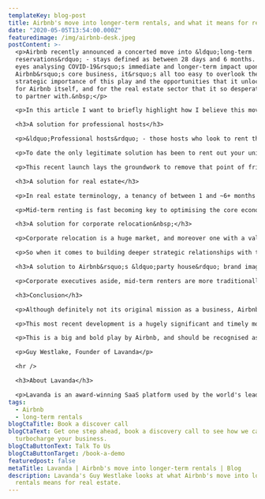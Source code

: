 ```yaml
---
templateKey: blog-post
title: Airbnb's move into longer-term rentals, and what it means for real estate.
date: "2020-05-05T13:54:00.000Z"
featuredimage: /img/airbnb-desk.jpeg
postContent: >-
  <p>Airbnb recently announced a concerted move into &ldquo;long-term
  reservations&rdquo; - stays defined as between 28 days and 6 months. With all
  eyes analysing COVID-19&rsquo;s immediate and longer-term impact upon
  Airbnb&rsquo;s core business, it&rsquo;s all too easy to overlook the
  strategic importance of this play and the opportunities that it unlocks; both
  for Airbnb itself, and for the real estate sector that it so desperately needs
  to partner with.&nbsp;</p>

  <p>In this article I want to briefly highlight how I believe this move epitomises one of Airbnb&rsquo;s key competitive advantages; its voracious appetite to understand and solve pain points experienced by its primary stakeholder groups, further weaponised by a willingness to conduct bold experiments. Traditional real estate players have much to get excited about, whilst OTA competitors (Booking, Expedia, VRBO, Ctrip, etc.) should sit up and take note.</p>

  <h3>A solution for professional hosts</h3>

  <p>&ldquo;Professional hosts&rdquo; - those hosts who look to rent their properties all year round on a short-term basis in search of higher yields - are a key growth driver for Airbnb. Regulatory limits (e.g. 90 day limit in London etc.), however, have changed the value proposition to this core audience and introduced a major point of friction into the experience that Airbnb offers them; what do you do with a property once you&rsquo;ve used up your quota of nights on Airbnb?&nbsp;</p>

  <p>To date the only legitimate solution has been to rent out your unit on a mid/long-term basis (anecdotally this is why Lavanda has offered longer-term rental solutions from day one). But the professional host (or their property manager) has had to go through the clunky process of taking the property off Airbnb, listing it on a separate long-term channel (i.e. Rightmove or Zoopla in UK), and consequently Airbnb losing out on that share of wallet.</p>

  <p>This recent launch lays the groundwork to remove that point of friction entirely, whilst at the same time providing consumers with a simpler and easier way to discover and rent properties more flexibly online. Professional hosts are finally able to legitimately rent properties 365 days a year on Airbnb, intelligently optimising yield through a combination of short and longer-stays. This new feature gives a core group of super users exactly what they want/need in order to survive and thrive in an otherwise highly challenging regulatory context. It creates a far stickier product experience that will nurture them into dyed-in-the-wool Airbnb advocates, creating an important competitive moat around the platform.</p>

  <h3>A solution for real estate</h3>

  <p>In real estate terminology, a tenancy of between 1 and ~6+ months is broadly considered a &ldquo;mid-term&rdquo; rental. A steady and reliable source of mid-term rental demand is generally considered something of a holy grail; significantly less operational and more costly than a hospitality-led short stay, yet ~15%+ higher yielding than a traditional 12-month long-term rental due to the increased flexibility that it offers the tenant. It&rsquo;s also considered to better meet the needs of the modern day renter; the remote working &ldquo;digital nomad&rdquo; who values experience, and whose lifestyle more typically revolves around multiple urban centres.</p>

  <p>Mid-term renting is fast becoming key to optimising the core economics of institutional real estate; specifically multifamily, co-living, serviced apartment (specifically the &ldquo;extended stay&rdquo; segment) and PBSA (Purpose Built Student Accommodation) assets. Establishing a channel of mid-term rental demand alongside its core short-term rental demand (i.e stays between 1 night and 1 month in duration) - which can, in turn, be effortlessly tapped into in order to plug voids within buildings - lays an all important foundation upon which Airbnb can build to develop deeper, industry-specific solutions that unlock accretive value for landlords. A bold strategy to become the partner of choice for institutional real estate, and for its platform to become structurally embraced within buildings.&nbsp;</p>

  <h3>A solution for corporate relocation&nbsp;</h3>

  <p>Corporate relocation is a huge market, and moreover one with a value chain that begs to be consolidated, streamlined and digitised. Furthermore - irrespective of whether we&rsquo;re talking about short, mid or long-term guests - corporate executives are considered to be the cr&egrave;me-de-la-cr&egrave;me; well behaved, business-like types who pay their rent on time. Global corporations are the classic mid-term rental use case; they value flexibility, are keen to avoid the high cost of a hotel over a prolonged period, but are frequently unable to commit to a long-term lease due to the nature of the projects that are being resourced.&nbsp;</p>

  <p>So when it comes to building deeper strategic relationships with the real estate sector, there are clear synergies with Airbnb taking a step towards becoming a more comprehensive solution for corporate relocation agencies at the same time. A strategy to develop a channel of premium rental demand that's craved by institutional landlords and property managers.</p>

  <h3>A solution to Airbnb&rsquo;s &ldquo;party house&rdquo; brand image</h3>

  <p>Corporate executives aside, mid-term renters are more traditionally perceived (albeit generically) to be &ldquo;trusted young professionals&rdquo; - another audience that's highly sought after by landlords. Developing a channel of hugely attractive tenants will equally help Airbnb shake off the reputation it's garnered amongst the more traditional real estate sector as a source of troublesome guests - albeit this has been shaped by countless unsubstantiated media anecdotes, and further fuelled by the aggressive hotel lobby. Nevertheless this reputation has to date put off many key industry players from more readily embracing Airbnb as a strategic partner.</p>

  <h3>Conclusion</h3>

  <p>Although definitely not its original mission as a business, Airbnb has fully understood the opportunity it now has to radically transform residential real estate by creating a holistic solution that allows landlords to tap into short and mid-term rental demand alongside longer-term tenancies. To do full justice to this opportunity, however, first of all requires Airbnb to legitimise its core business and mature as a brand - a project that is evidently well underway.</p>

  <p>This most recent development is a hugely significant and timely move towards building a deeper, more strategic relationship with institutional real estate portfolios - specifically owners of PBSA, multifamily, co-living and serviced apartment assets. Exploring a more diversified rental strategy, particularly with a view to occupying voids resulting from the COVID-19 lockdown, is currently a priority agenda item for most residential portfolios. As an Asset Manager, thanks to Airbnb, the toolkit available to you has just had a major upgrade. To ignore it and continue to bury your head in the sand is, in effect, to leave critical value on the table.</p>

  <p>This is a big and bold play by Airbnb, and should be recognised as such. It&rsquo;s key to winning in the hotly contested urban markets over the longer-term, and it'll be fascinating to see how its competitors and naysayers now respond. I&rsquo;ll certainly be watching this space closely...</p>

  <p>Guy Westlake, Founder of Lavanda</p>

  <hr />

  <h3>About Lavanda</h3>

  <p>Lavanda is an award-winning SaaS platform used by the world's leading student and multifamily operators to increase NOI through short and medium term rentals. Clients include Greystar, CA Ventures, JLL, Savills and LaSalle amongst others.</p>
tags:
  - Airbnb
  - long-term rentals
blogCtaTitle: Book a discover call
blogCtaText: Get one step ahead, book a discovery call to see how we can help
  turbocharge your business.
blogCtaButtonText: Talk To Us
blogCtaButtonTarget: /book-a-demo
featuredpost: false
metaTitle: Lavanda | Airbnb's move into longer-term rentals | Blog
description: Lavanda's Guy Westlake looks at what Airbnb's move into longer-term
  rentals means for real estate.
---
```

